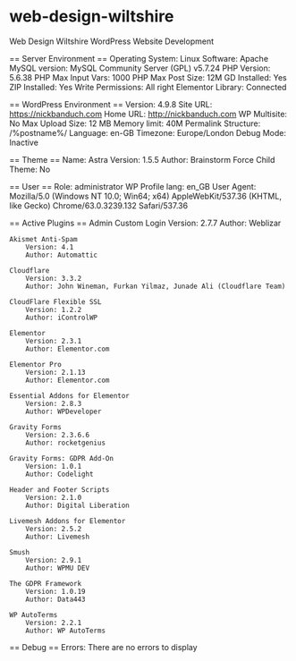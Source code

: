 # web-design-wiltshire
Web Design Wiltshire WordPress Website Development
					
== Server Environment ==
	Operating System: Linux
	Software: Apache
	MySQL version: MySQL Community Server (GPL) v5.7.24
	PHP Version: 5.6.38
	PHP Max Input Vars: 1000
	PHP Max Post Size: 12M
	GD Installed: Yes
	ZIP Installed: Yes
	Write Permissions: All right
	Elementor Library: Connected

== WordPress Environment ==
	Version: 4.9.8
	Site URL: https://nickbanduch.com
	Home URL: http://nickbanduch.com
	WP Multisite: No
	Max Upload Size: 12 MB
	Memory limit: 40M
	Permalink Structure: /%postname%/
	Language: en-GB
	Timezone: Europe/London
	Debug Mode: Inactive

== Theme ==
	Name: Astra
	Version: 1.5.5
	Author: Brainstorm Force
	Child Theme: No

== User ==
	Role: administrator
	WP Profile lang: en_GB
	User Agent: Mozilla/5.0 (Windows NT 10.0; Win64; x64) AppleWebKit/537.36 (KHTML, like Gecko) Chrome/63.0.3239.132 Safari/537.36

== Active Plugins ==
	Admin Custom Login
		Version: 2.7.7
		Author: Weblizar

	Akismet Anti-Spam
		Version: 4.1
		Author: Automattic

	Cloudflare
		Version: 3.3.2
		Author: John Wineman, Furkan Yilmaz, Junade Ali (Cloudflare Team)

	CloudFlare Flexible SSL
		Version: 1.2.2
		Author: iControlWP

	Elementor
		Version: 2.3.1
		Author: Elementor.com

	Elementor Pro
		Version: 2.1.13
		Author: Elementor.com

	Essential Addons for Elementor
		Version: 2.8.3
		Author: WPDeveloper

	Gravity Forms
		Version: 2.3.6.6
		Author: rocketgenius

	Gravity Forms: GDPR Add-On
		Version: 1.0.1
		Author: Codelight

	Header and Footer Scripts
		Version: 2.1.0
		Author: Digital Liberation

	Livemesh Addons for Elementor
		Version: 2.5.2
		Author: Livemesh

	Smush
		Version: 2.9.1
		Author: WPMU DEV

	The GDPR Framework
		Version: 1.0.19
		Author: Data443

	WP AutoTerms
		Version: 2.2.1
		Author: WP AutoTerms


== Debug ==
	Errors: There are no errors to display
				
